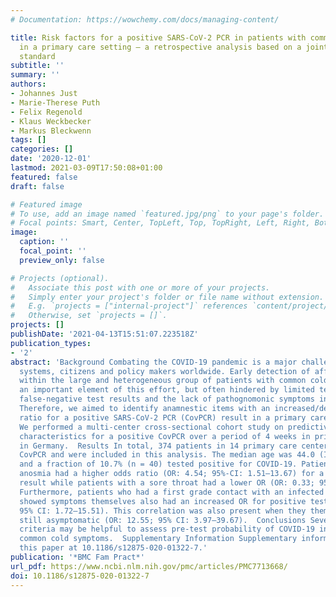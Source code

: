 ```yaml
---
# Documentation: https://wowchemy.com/docs/managing-content/

title: Risk factors for a positive SARS-CoV-2 PCR in patients with common cold symptoms
  in a primary care setting – a retrospective analysis based on a joint documentation
  standard
subtitle: ''
summary: ''
authors:
- Johannes Just
- Marie-Therese Puth
- Felix Regenold
- Klaus Weckbecker
- Markus Bleckwenn
tags: []
categories: []
date: '2020-12-01'
lastmod: 2021-03-09T17:50:08+01:00
featured: false
draft: false

# Featured image
# To use, add an image named `featured.jpg/png` to your page's folder.
# Focal points: Smart, Center, TopLeft, Top, TopRight, Left, Right, BottomLeft, Bottom, BottomRight.
image:
  caption: ''
  focal_point: ''
  preview_only: false

# Projects (optional).
#   Associate this post with one or more of your projects.
#   Simply enter your project's folder or file name without extension.
#   E.g. `projects = ["internal-project"]` references `content/project/deep-learning/index.md`.
#   Otherwise, set `projects = []`.
projects: []
publishDate: '2021-04-13T15:51:07.223518Z'
publication_types:
- '2'
abstract: 'Background Combating the COVID-19 pandemic is a major challenge for health
  systems, citizens and policy makers worldwide. Early detection of affected patients
  within the large and heterogeneous group of patients with common cold symptoms is
  an important element of this effort, but often hindered by limited testing resources,
  false-negative test results and the lack of pathognomonic symptoms in COVID-19.
  Therefore, we aimed to identify anamnestic items with an increased/decreased odds
  ratio for a positive SARS-CoV-2 PCR (CovPCR) result in a primary care setting.  Methods
  We performed a multi-center cross-sectional cohort study on predictive clinical
  characteristics for a positive CovPCR over a period of 4 weeks in primary care patients
  in Germany.  Results In total, 374 patients in 14 primary care centers received
  CovPCR and were included in this analysis. The median age was 44.0 (IQR: 31.0–59.0)
  and a fraction of 10.7% (n = 40) tested positive for COVID-19. Patients who reported
  anosmia had a higher odds ratio (OR: 4.54; 95%-CI: 1.51–13.67) for a positive test
  result while patients with a sore throat had a lower OR (OR: 0.33; 95%-CI: 0.11–0.97).
  Furthermore, patients who had a first grade contact with an infected persons and
  showed symptoms themselves also had an increased OR for positive testing (OR: 5.16;
  95% CI: 1.72–15.51). This correlation was also present when they themselves were
  still asymptomatic (OR: 12.55; 95% CI: 3.97–39.67).  Conclusions Several anamnestic
  criteria may be helpful to assess pre-test probability of COVID-19 in patients with
  common cold symptoms.  Supplementary Information Supplementary information accompanies
  this paper at 10.1186/s12875-020-01322-7.'
publication: '*BMC Fam Pract*'
url_pdf: https://www.ncbi.nlm.nih.gov/pmc/articles/PMC7713668/
doi: 10.1186/s12875-020-01322-7
---
```

